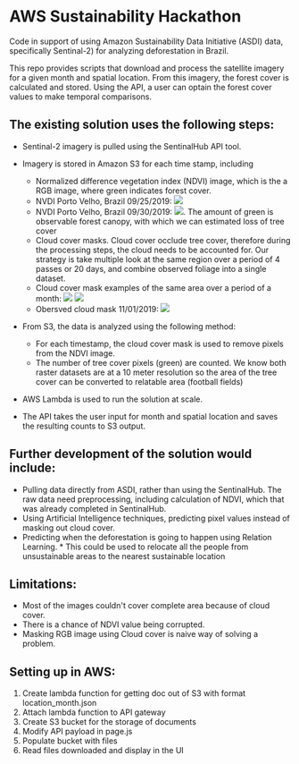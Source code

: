 # AWS Sustainability Hackathon

Code in support of using Amazon Sustainability Data Initiative (ASDI) data, specifically Sentinal-2) for analyzing deforestation in Brazil.

This repo provides scripts that download and process the satellite imagery for a given month and spatial location. From this imagery, the forest cover is calculated and stored. Using the API, a user can optain the forest cover values to make temporal comparisons.

## The existing solution uses the following steps:

*   Sentinal-2 imagery is pulled using the SentinalHub API tool.
*   Imagery is stored in Amazon S3 for each time stamp, including
    *   Normalized difference vegetation index (NDVI) image, which is the a RGB image, where green indicates forest cover. 
    *   NVDI Porto Velho, Brazil 09/25/2019: ![](sample-images/nvdi-porto-valle-09_25_2019.png) 
    *   NVDI Porto Velho, Brazil 09/30/2019: ![](sample-images/nvdi-porto-valle-09_30_2016.png).  The amount of green is observable forest canopy, with which we can estimated loss of tree cover
    *   Cloud cover masks.  Cloud cover occlude tree cover, therefore during the processing steps, the cloud needs to be accounted for.  Our strategy is take multiple look at the same region over a period of 4 passes or 20 days, and combine observed foliage into a single dataset. 
    *   Cloud cover mask examples of the same area over a period of a month: 
    ![](sample-images/cloud-11_01_2019.png)
    ![](sample-images/cloud-11_08_2019.png)
    *   Obersved cloud mask 11/01/2019: ![](sample-images/cloud)
    
*   From S3, the data is analyzed using the following method:
    *   For each timestamp, the cloud cover mask is used to remove pixels from the NDVI image.
    *   The number of tree cover pixels (green) are counted. We know both raster datasets are at a 10 meter resolution so the area of the tree cover can be converted to relatable area (football fields)
*   AWS Lambda is used to run the solution at scale.
*   The API takes the user input for month and spatial location and saves the resulting counts to S3 output.

## Further development of the solution would include:

*   Pulling data directly from ASDI, rather than using the SentinalHub. The raw data need preprocessing, including calculation of NDVI, which that was already completed in SentinalHub.
*    Using Artificial Intelligence techniques, predicting pixel values instead of masking out cloud cover.
*    Predicting when the deforestation is going to happen using Relation Learning.
    *   This could be used to relocate all the people from unsustainable areas to the nearest sustainable location



## Limitations:

*   Most of the images couldn't cover complete area because of cloud cover.
*   There is a chance of  NDVI value being corrupted.
*   Masking RGB image using Cloud cover is naive way of solving a problem.

## Setting up in AWS:
1. Create lambda function for getting doc out of S3 with format location_month.json
2. Attach lambda function to API gateway
3. Create S3 bucket for the storage of documents
4. Modify API payload in page.js
5. Populate bucket with files
6. Read files downloaded and display in the UI